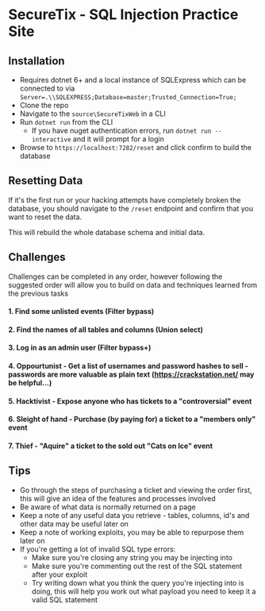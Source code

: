 # SecureTix - SQL Injection Practice Site

## Installation
* Requires dotnet 6+ and a local instance of SQLExpress which can be connected to via `Server=.\\SQLEXPRESS;Database=master;Trusted_Connection=True;`
* Clone the repo
* Navigate to the `source\SecureTixWeb` in a CLI
* Run `dotnet run` from the CLI
  * If you have nuget authentication errors, run `dotnet run --interactive` and it will prompt for a login
* Browse to `https://localhost:7282/reset` and click confirm to build the database

## Resetting Data
If it's the first run or your hacking attempts have completely broken the database, you should navigate to the `/reset` endpoint and confirm that you want to reset the data.

This will rebuild the whole database schema and initial data.

## Challenges
Challenges can be completed in any order, however following the suggested order will allow you to build on data and techniques learned from the previous tasks
#### 1. Find some unlisted events (Filter bypass)
#### 2. Find the names of all tables and columns (Union select)
#### 3. Log in as an admin user (Filter bypass+)
#### 4. Oppourtunist - Get a list of usernames and password hashes to sell - passwords are more valuable as plain text (https://crackstation.net/ may be helpful...) 
#### 5. Hacktivist - Expose anyone who has tickets to a "controversial" event
#### 6. Sleight of hand - Purchase (by paying for) a ticket to a "members only" event
#### 7. Thief - "Aquire" a ticket to the sold out "Cats on Ice" event

## Tips
* Go through the steps of purchasing a ticket and viewing the order first, this will give an idea of the features and processes involved
* Be aware of what data is normally returned on a page 
* Keep a note of any useful data you retrieve - tables, columns, id's and other data may be useful later on
* Keep a note of working exploits, you may be able to repurpose them later on
* If you're getting a lot of invalid SQL type errors:
  *  Make sure you're closing any string you may be injecting into
  *  Make sure you're commenting out the rest of the SQL statement after your exploit
  *  Try writing down what you think the query you're injecting into is doing, this will help you work out what payload you need to keep it a valid SQL statement

